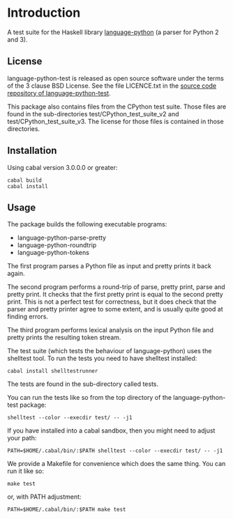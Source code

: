 Introduction
============

A test suite for the Haskell library [language-python](https://github.com/bjpop/language-python) (a parser for Python 2 and 3).

License
-------

language-python-test is released as open source software under the terms of the 3 clause BSD License. See the file LICENCE.txt in the [source code repository of language-python-test](https://github.com/bjpop/language-python-test).

This package also contains files from the CPython test suite. Those files are found in the
sub-directories test/CPython_test_suite_v2 and test/CPython_test_suite_v3. The license for those files is
contained in those directories. 

Installation
------------

Using cabal version 3.0.0.0 or greater:

```
cabal build
cabal install
```

Usage
-----

The package builds the following executable programs:

* language-python-parse-pretty
* language-python-roundtrip
* language-python-tokens

The first program parses a Python file as input and pretty prints it back again.

The second program performs a round-trip of parse, pretty print, parse and pretty print. It checks that the first
pretty print is equal to the second pretty print. This is not a perfect test for correctness, but it does check that the parser and pretty printer agree to some extent, and is usually quite good at finding errors.

The third program performs lexical analysis on the input Python file and pretty prints the resulting token stream.

The test suite (which tests the behaviour of language-python) uses the shelltest tool. To run the tests you need to have shelltest installed:

```
cabal install shelltestrunner
```

The tests are found in the sub-directory called tests.

You can run the tests like so from the top directory of the language-python-test package:

```
shelltest --color --execdir test/ -- -j1
```

If you have installed into a cabal sandbox, then you might need to adjust your path:

```
PATH=$HOME/.cabal/bin/:$PATH shelltest --color --execdir test/ -- -j1 
```

We provide a Makefile for convenience which does the same thing. You can run it like so:

```
make test
```

or, with PATH adjustment:

```
PATH=$HOME/.cabal/bin/:$PATH make test 
```
